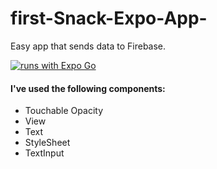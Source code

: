 # first-Snack-Expo-App-
Easy app that sends data to Firebase.

[![runs with Expo Go](https://img.shields.io/badge/Runs%20with%20Expo%20Go-4630EB.svg?style=flat-square&logo=EXPO&labelColor=f3f3f3&logoColor=000)](https://expo.dev/client)

#### I've used the following components:

- Touchable Opacity
- View
- Text
- StyleSheet
- TextInput

